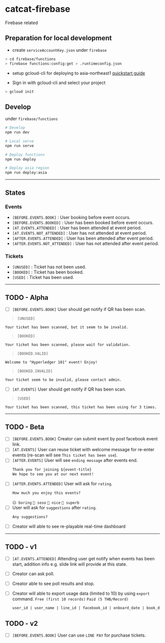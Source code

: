 # catcat-firebase

Firebase related

## Preparation for local development

- create `serviceAccountKey.json` under `firebase`

```bash
> cd firebase/functions
> firebase functions:config:get > .runtimeconfig.json
```

- setup gcloud-cli for deploying to asia-northeast1 [quickstart guide](https://cloud.google.com/sdk/docs/quickstart-macos)

- Sign in with gcloud-cli and select your project

```bash
> gcloud init
```

## Develop

under `firebase/functions`

```bash
# Develop
npm run dev

# Local serve
npm run serve

# Deploy functions
npm run deploy

# Deploy asia region
npm run deploy:asia
```

- - -

## States
### Events
 - `[BEFORE.EVENTS.BOOK]`         : User booking before event occurs.
 - `[BEFORE.EVENTS.BOOKED]`       : User has been booked before event occurs.
 - `[AT.EVENTS.ATTENDED]`         : User has been attended at event period.
 - `[AT.EVENTS.NOT_ATTENDED]`     : User has not attended at event period.
 - `[AFTER.EVENTS.ATTENDED]`      : User has been attended after event period.
 - `[AFTER.EVENTS.NOT_ATTENDED]`  : User has not attended after event period.

### Tickets
 - `[UNUSED]` : Ticket has not been used.
 - `[BOOKED]` : Ticket has been booked.
 - `[USED]` : Ticket has been used.

- - -

## TODO - Alpha
- [ ] `[BEFORE.EVENTS.BOOK]` User should get notify if QR has been scan.
> `[UNUSED]`
```txt
Your ticket has been scanned, but it seem to be invalid.
```
> `[BOOKED]`
```txt
Your ticket has been scanned, please wait for validation.
```
> `[BOOKED.VALID]`
```txt
Welcome to "Hyperledger 101" event! Enjoy!
```
> `[BOOKED.INVALID]`
```txt
Your ticket seem to be invalid, please contact admin.
```
- [ ] `[AT.EVENTS]` User should get notify if QR has been scan.
> `[USED]`
```txt
Your ticket has been scanned, this ticket has been using for 3 times.
```
- - -

## TODO - Beta
- [ ] `[BEFORE.EVENTS.BOOK]` Creator can submit event by post facebook event link.
- [ ] `[AT.EVENTS]` User can reuse ticket with welcome message for re-enter events (re-scan will see `This ticket has been use`).
- [ ] `[AFTER.EVENTS]` User will see `ending message` after events end.
  ```txt
  Thank you for joining ${event-title}
  We hope to see you at our next event!
  ```
- [ ] `[AFTER.EVENTS.ATTENDED]` User will ask for `rating`.
  ```txt
  How much you enjoy this events?
  ```
  `😑 boring` `🤔 soso` `🙂 nice` `🤩 superb`
- [ ] User will ask for `suggestions` after `rating`.
  ```txt
  Any suggestions?
  ```
- [ ] Creator will able to see re-playable real-time dashboard

- - -

## TODO - v1
- [ ] `[AT.EVENTS.ATTENDED]` Attending user get notify when events has been start, addition info e.g. slide link will provide at this state.
- [ ] Creator can ask poll.
- [ ] Creator able to see poll results and stop.
- [ ] Creator will able to export usage data (limited to 10) by using `export` command.
  `Free (first 10 records)` `Paid (5 THB/Record)`

  ```txt
  user_id | user_name | line_id | facebook_id | onboard_date | book_date | attend_date | subscribe_date | active_date | email | rating | suggestion
  ```

## TODO - v2
- [ ] `[BEFORE.EVENTS.BOOK]` User can use `LINE PAY` for purchase tickets.